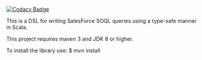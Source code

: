[![Codacy Badge](https://api.codacy.com/project/badge/Grade/62931dfd485d4629aebbb03872315c86)](https://www.codacy.com/app/kovariadam/typesafe-salesforce?utm_source=github.com&amp;utm_medium=referral&amp;utm_content=akovari/typesafe-salesforce&amp;utm_campaign=Badge_Grade)

This is a DSL for writing SalesForce SOQL queries using a type-safe manner in Scala.

This project requires maven 3 and JDK 8 or higher.

To install the library use:
    $ mvn install

